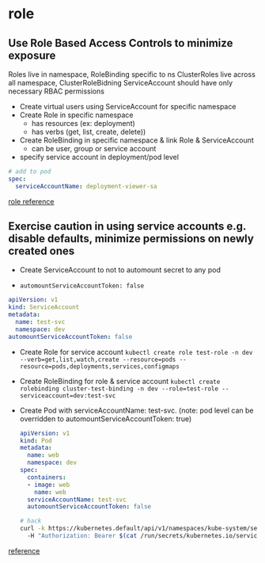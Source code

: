 # role



## Use Role Based Access Controls to minimize exposure

Roles live in namespace, RoleBinding specific to ns ClusterRoles live across all namespace, ClusterRoleBidning ServiceAccount should have only necessary RBAC permissions



- Create virtual users using ServiceAccount for specific namespace
- Create Role in specific namespace
  - has resources (ex: deployment)
  - has verbs (get, list, create, delete))
- Create RoleBinding in specific namespace & link Role & ServiceAccount
  - can be user, group or service account
- specify service account in deployment/pod level

```yaml
# add to pod
spec:
  serviceAccountName: deployment-viewer-sa
```

[role reference](https://kubernetes.io/docs/reference/access-authn-authz/rbac/)





## Exercise caution in using service accounts e.g. disable defaults, minimize permissions on newly created ones

- Create ServiceAccount to not to automount secret to any pod

-  `automountServiceAccountToken: false`

  ```yaml
  apiVersion: v1
  kind: ServiceAccount
  metadata:
    name: test-svc
    namespace: dev
  automountServiceAccountToken: false
  ```

  

- Create Role for service account `kubectl create role test-role -n dev --verb=get,list,watch,create --resource=pods --resource=pods,deployments,services,configmaps`

- Create RoleBinding for role & service account `kubectl create rolebinding cluster-test-binding -n dev --role=test-role --serviceaccount=dev:test-svc`

- Create Pod with serviceAccountName: test-svc. (note: pod level can be overridden to automountServiceAccountToken: true)

  ```yaml
  apiVersion: v1
  kind: Pod
  metadata:
    name: web
    namespace: dev
  spec:
    containers:
    - image: web
      name: web
    serviceAccountName: test-svc
    automountServiceAccountToken: false
  ```

  

  ```sh
  # hack
  curl -k https://kubernetes.default/api/v1/namespaces/kube-system/secrets 
    -H "Authorization: Bearer $(cat /run/secrets/kubernetes.io/serviceaccount/token)" 
  ```

[reference](https://kubernetes.io/docs/tasks/configure-pod-container/configure-service-account/#use-the-default-service-account-to-access-the-api-server)

